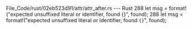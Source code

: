 File_Code/rust/02eb523d91/attr/attr_after.rs --- Rust
288         let msg = format!("expected unsuffixed literal or identifier, found {}", found);                                                                 288         let msg = format!("expected unsuffixed literal or identifier, found `{}`", found);

